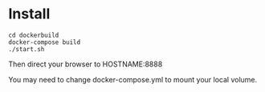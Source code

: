 # Install

```
cd dockerbuild
docker-compose build
./start.sh
```

Then direct your browser to HOSTNAME:8888

You may need to change docker-compose.yml to mount your local volume.
